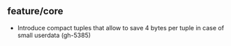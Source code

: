 ## feature/core

* Introduce compact tuples that allow to save 4 bytes per tuple in case of small userdata  (gh-5385)
